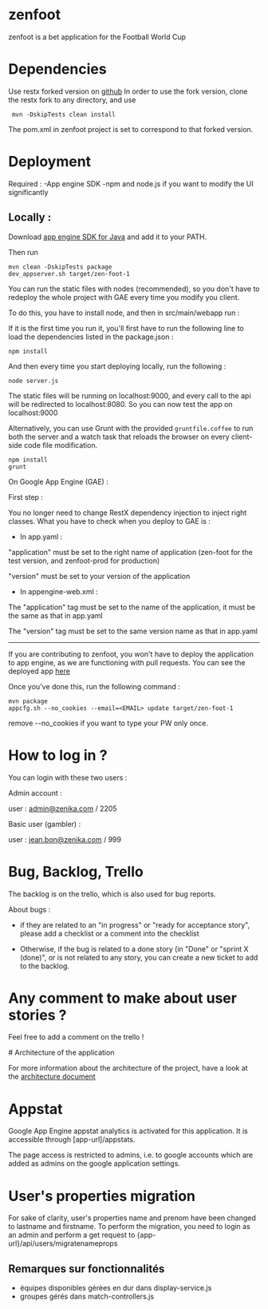 zenfoot
=============

zenfoot is a bet application for the Football World Cup

# Dependencies

Use restx forked version on [github](https://github.com/boillodmanuel/restx/)
In order to use the fork version, clone the restx fork to any directory, and use

```
 mvn -DskipTests clean install
```
The pom.xml in zenfoot project is set to correspond to that forked version.

# Deployment

Required :
-App engine SDK
-npm and node.js if you want to modify the UI significantly

Locally :
---

Download [app engine SDK for Java](https://developers.google.com/appengine/downloads?hl=fr) and add it to your PATH.

Then run 

```
mvn clean -DskipTests package
dev_appserver.sh target/zen-foot-1
```

You can run the static files with nodes (recommended), so you don't have to redeploy the whole project with GAE every
time you modify you client.

To do this, you have to install node, and then in src/main/webapp run :

If it is the first time you run it, you'll first have to run the following line to load the dependencies listed in the 
package.json :
```
npm install
```
And then every time you start deploying locally, run the following :
```
node server.js
```
The static files will be running on localhost:9000, and every call to the api will be redirected to localhost:8080. So you can
now test the app on localhost:9000

Alternatively, you can use Grunt with the provided `gruntfile.coffee` to run both the server and a watch task that reloads the browser on every client-side code file modification.
```
npm install
grunt
```

On Google App Engine (GAE) :

First step :

You no longer need to change RestX dependency injection to inject right classes. What you have to check when you deploy to GAE is :

- In app.yaml : 

"application" must be set to the right name of application (zen-foot for the test version, and zenfoot-prod for production)

"version" must be set to your version of the application

- In appengine-web.xml :

The "application" tag must be set to the name of the application, it must be the same as that in app.yaml

The "version" tag must be set to the same version name as that in app.yaml

---

If you are contributing to zenfoot, you won't have to deploy the application to app engine, as we are functioning
with pull requests. You can see the deployed app [here](http://1-dot-zen-foot.appspot.com/)

Once you've done this, run the following command : 

```
mvn package
appcfg.sh --no_cookies --email=<EMAIL> update target/zen-foot-1

```
remove --no_cookies if you want to type your PW only once.

# How to log in ?

You can login with these two users :

Admin account : 

 user : admin@zenika.com / 2205
  
Basic user (gambler) : 

 user : jean.bon@zenika.com / 999

# Bug, Backlog, Trello

The backlog is on the trello, which is also used for bug reports.

About bugs :

- if they are related to an "in progress" or "ready for acceptance story", please add a checklist or a comment
into the checklist

- Otherwise, if the bug is related to a done story (in "Done" or "sprint X (done)", or is not related to any story,
 you can create a new ticket to add to the backlog.

# Any comment to make about user stories ?

Feel free to add a comment on the trello !

# Architecture of the application

For more information about the architecture of the project, have a look at the [architecture document](./architecture.md)

# Appstat

Google App Engine appstat analytics is activated for this application.  It is accessible through [app-url]/appstats.

The page access is restricted to admins, i.e. to google accounts which are added as admins on the google application settings.


# User's properties migration

For sake of clarity, user's properties name and prenom have been changed to lastname and firstname. To perform the migration,
you need to login as an admin and perform a get request to {app-url}/api/users/migratenameprops


## Remarques sur fonctionnalités
 - équipes disponibles gérèes en dur dans display-service.js
 - groupes gérés dans match-controllers.js
